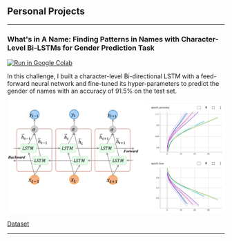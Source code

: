 ## Personal Projects

---

### What's in A Name: Finding Patterns in Names with Character-Level Bi-LSTMs for Gender Prediction Task

[![Run in Google Colab](https://img.shields.io/badge/Colab-Run_in_Google_Colab-blue?logo=Google&logoColor=FDBA18)](https://colab.research.google.com/drive/1qGiYBDwrnWagtpmpASsjvwg5zRUau9B8?usp=sharing)

In this challenge, I built a character-level Bi-directional LSTM with a feed-forward neural network and fine-tuned its hyper-parameters to predict the gender of names with an accuracy of 91.5% on the test set.

<img src="images/names_project.png?raw=true" alt=""/>

[Dataset](https://drive.google.com/file/d/1psEq5Sp_8_ILfgsO4DgcLLzs5ykU3Wg0/view?usp=sharing)

---

